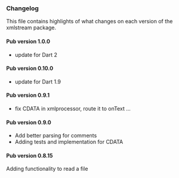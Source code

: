 ### Changelog ###

This file contains highlights of what changes on each version of the xmlstream package. 

#### Pub version 1.0.0 ####

- update for Dart 2

#### Pub version 0.10.0 ####

- update for Dart 1.9

#### Pub version 0.9.1 ####

- fix CDATA in xmlprocessor, route it to onText ...

#### Pub version 0.9.0 ####

- Add better parsing for comments
- Adding tests and implementation for CDATA

#### Pub version 0.8.15 ####

Adding functionality to read a file
